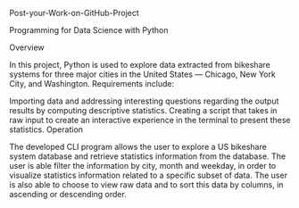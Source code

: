 Post-your-Work-on-GitHub-Project

Programming for Data Science with Python

Overview

In this project, Python is used to explore data extracted from bikeshare systems for three major cities in the United States — Chicago, New York City, and Washington. Requirements include:

Importing data and addressing interesting questions regarding the output results by computing descriptive statistics.
Creating a script that takes in raw input to create an interactive experience in the terminal to present these statistics.
Operation

The developed CLI program allows the user to explore a US bikeshare system database and retrieve statistics information from the database. The user is able filter the information by city, month and weekday, in order to visualize statistics information related to a specific subset of data. The user is also able to choose to view raw data and to sort this data by columns, in ascending or descending order.
